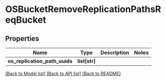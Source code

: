# OSBucketRemoveReplicationPathsReqBucket

## Properties
Name | Type | Description | Notes
------------ | ------------- | ------------- | -------------
**os_replication_path_uuids** | **list[str]** |  | 

[[Back to Model list]](../README.md#documentation-for-models) [[Back to API list]](../README.md#documentation-for-api-endpoints) [[Back to README]](../README.md)



